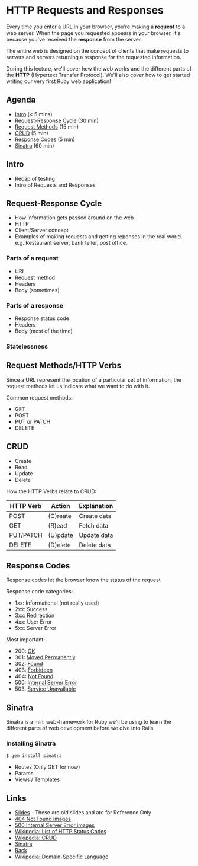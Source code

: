 # HTTP Requests and Responses

Every time you enter a URL in your browser, you're making a **request** to a web server. When the page you requested appears in your browser, it's because you've received the **response** from the server.

The entire web is designed on the concept of clients that make requests to servers and servers returning a response for the requested information.

During this lecture, we'll cover how the web works and the different parts of the **HTTP** (Hypertext Transfer Protocol). We'll also cover how to get started writing our very first Ruby web application!

## Agenda

* [Intro](#intro) (< 5 mins)
* [Request-Response Cycle](#request-response-cycle) (30 min)
* [Request Methods](#request-methods) (15 min)
* [CRUD](#crud) (5 min)
* [Response Codes](#response-codes) (5 min)
* [Sinatra](#sinatra) (60 min)

## Intro

* Recap of testing
* Intro of Requests and Responses

## Request-Response Cycle

* How information gets passed around on the web
* HTTP
* Client/Server concept
* Examples of making requests and getting reponses in the real world. e.g. Restaurant server, bank teller, post office.

### Parts of a request

* URL
* Request method
* Headers
* Body (sometimes)

### Parts of a response

* Response status code
* Headers
* Body (most of the time)

### Statelessness

## Request Methods/HTTP Verbs

Since a URL represent the location of a particular set of information, the request methods let us indicate what we want to do with it.

Common request methods:

* GET
* POST
* PUT or PATCH
* DELETE

## CRUD

* Create
* Read
* Update
* Delete

How the HTTP Verbs relate to CRUD:

HTTP Verb | Action   | Explanation
----------|----------|-------------
POST      | (C)reate | Create data
GET       | (R)ead   | Fetch data
PUT/PATCH | (U)pdate | Update data
DELETE    | (D)elete | Delete data

## Response Codes

Response codes let the browser know the status of the request

Response code categories:

* 1xx: Informational (not really used)
* 2xx: Success
* 3xx: Redirection
* 4xx: User Error
* 5xx: Server Error

Most important:

* 200: [OK](https://http.cat/200)
* 301: [Moved Permanently](https://http.cat/301)
* 302: [Found](https://http.cat/302)
* 403: [Forbidden](https://http.cat/403)
* 404: [Not Found](https://http.cat/404)
* 500: [Internal Server Error](https://http.cat/500)
* 503: [Service Unavailable](https://http.cat/503)

## Sinatra

Sinatra is a mini web-framework for Ruby we'll be using to learn the different parts of web development before we dive into Rails.

### Installing Sinatra

```bash
$ gem install sinatra
```

* Routes (Only GET for now)
* Params
* Views / Templates

## Links

* [Slides](http://bitmakerlabs.s3.amazonaws.com/slides/cohort9/HTTP.pdf) - These are old slides and are for Reference Only
* [404 Not Found images](https://google.com/search?q=404+not+found&tbm=isch)
* [500 Internal Server Error images](https://google.com/search?q=500+internal+server+error&tbm=isch)
* [Wikipedia: List of HTTP Status Codes](https://en.wikipedia.org/wiki/List_of_HTTP_status_codes)
* [Wikipedia: CRUD](https://en.wikipedia.org/wiki/Create,_read,_update_and_delete)
* [Sinatra](http://www.sinatrarb.com)
* [Rack](http://rack.github.io)
* [Wikipedia: Domain-Specific Language](https://en.wikipedia.org/wiki/Domain-specific_language)
